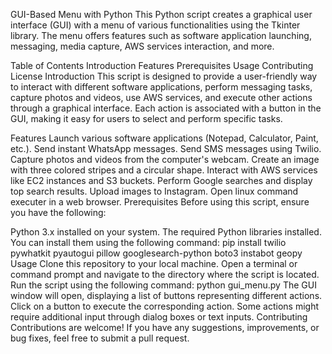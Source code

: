 
GUI-Based Menu with Python This Python script creates a graphical user interface (GUI) with a menu of various functionalities using the Tkinter library. The menu offers features such as software application launching, messaging, media capture, AWS services interaction, and more.

Table of Contents Introduction Features Prerequisites Usage Contributing License Introduction This script is designed to provide a user-friendly way to interact with different software applications, perform messaging tasks, capture photos and videos, use AWS services, and execute other actions through a graphical interface. Each action is associated with a button in the GUI, making it easy for users to select and perform specific tasks.

Features Launch various software applications (Notepad, Calculator, Paint, etc.). Send instant WhatsApp messages. Send SMS messages using Twilio. Capture photos and videos from the computer's webcam. Create an image with three colored stripes and a circular shape. Interact with AWS services like EC2 instances and S3 buckets. Perform Google searches and display top search results. Upload images to Instagram. Open linux command executer in a web browser. Prerequisites Before using this script, ensure you have the following:

Python 3.x installed on your system. The required Python libraries installed. You can install them using the following command: pip install twilio pywhatkit pyautogui pillow googlesearch-python boto3 instabot geopy Usage Clone this repository to your local machine. Open a terminal or command prompt and navigate to the directory where the script is located. Run the script using the following command: python gui_menu.py The GUI window will open, displaying a list of buttons representing different actions. Click on a button to execute the corresponding action. Some actions might require additional input through dialog boxes or text inputs. Contributing Contributions are welcome! If you have any suggestions, improvements, or bug fixes, feel free to submit a pull request.



